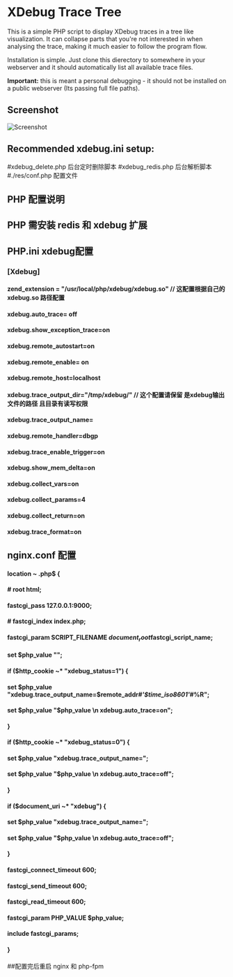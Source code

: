 # XDebug Trace Tree

This is a simple PHP script to display XDebug traces in a tree like visualization. It can collapse parts
that you're not interested in when analysing the trace, making it much easier to follow the program flow.

Installation is simple. Just clone this dierectory to somewhere in your webserver and it should automatically
list all available trace files.

**Important:** this is meant a personal debugging - it should not be installed on a public webserver (Its passing
full file paths).

## Screenshot

![Screenshot](res/screenshot.png)

## Recommended xdebug.ini setup:

#xdebug_delete.php   后台定时删除脚本
#xdebug_redis.php    后台解析脚本
#./res/conf.php      配置文件


## PHP 配置说明

## PHP 需安装 redis 和 xdebug 扩展

## PHP.ini  xdebug配置

### [Xdebug]
#### zend_extension = "/usr/local/php/xdebug/xdebug.so" // 这配置根据自己的 xdebug.so 路径配置
#### xdebug.auto_trace= off
#### xdebug.show_exception_trace=on
#### xdebug.remote_autostart=on
#### xdebug.remote_enable= on
#### xdebug.remote_host=localhost
#### xdebug.trace_output_dir="/tmp/xdebug/" // 这个配置请保留  是xdebug输出文件的路径  且目录有读写权限
#### xdebug.trace_output_name=
#### xdebug.remote_handler=dbgp
#### xdebug.trace_enable_trigger=on
#### xdebug.show_mem_delta=on
#### xdebug.collect_vars=on
#### xdebug.collect_params=4
#### xdebug.collect_return=on
#### xdebug.trace_format=on




## nginx.conf  配置

#### location ~ \.php$ {
####        #   root           html;
####            fastcgi_pass   127.0.0.1:9000;
####        #   fastcgi_index  index.php;
####            fastcgi_param  SCRIPT_FILENAME  $document_root$fastcgi_script_name;
####            set $php_value "";
####            if ($http_cookie ~* "xdebug_status=1") {
####                set $php_value "xdebug.trace_output_name=$remote_addr#_'$time_iso8601'_#%R";
####                set $php_value "$php_value \n xdebug.auto_trace=on";
####            }
####            if ($http_cookie ~* "xdebug_status=0") {
####                set $php_value "xdebug.trace_output_name=";
####                set $php_value "$php_value \n xdebug.auto_trace=off";
####            }
####            if ($document_uri ~* "xdebug") {
####                set $php_value "xdebug.trace_output_name=";
####                set $php_value "$php_value \n xdebug.auto_trace=off";
####            }
####            fastcgi_connect_timeout 600;
####            fastcgi_send_timeout 600;
####            fastcgi_read_timeout 600;
####            fastcgi_param  PHP_VALUE  $php_value;
####            include        fastcgi_params;
####        }

##配置完后重启  nginx 和 php-fpm
